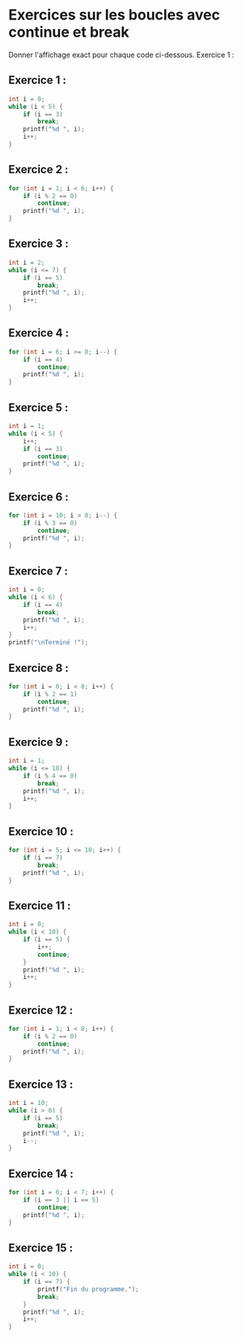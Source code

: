 # Exercices sur les boucles avec continue et break

Donner l'affichage exact pour chaque code ci-dessous.
Exercice 1 :

## Exercice 1 :

```c
int i = 0;
while (i < 5) {
    if (i == 3)
        break;
    printf("%d ", i);
    i++;
}
```

## Exercice 2 :

```c
for (int i = 1; i < 6; i++) {
    if (i % 2 == 0)
        continue;
    printf("%d ", i);
}
```

## Exercice 3 :

```c
int i = 2;
while (i <= 7) {
    if (i == 5)
        break;
    printf("%d ", i);
    i++;
}
```

## Exercice 4 :

```c
for (int i = 6; i >= 0; i--) {
    if (i == 4)
        continue;
    printf("%d ", i);
}
```

## Exercice 5 :

```c
int i = 1;
while (i < 5) {
    i++;
    if (i == 3)
        continue;
    printf("%d ", i);
}
```

## Exercice 6 :

```c
for (int i = 10; i > 0; i--) {
    if (i % 3 == 0)
        continue;
    printf("%d ", i);
}
```

## Exercice 7 :

```c
int i = 0;
while (i < 6) {
    if (i == 4)
        break;
    printf("%d ", i);
    i++;
}
printf("\nTerminé !");
```

## Exercice 8 :

```c
for (int i = 0; i < 8; i++) {
    if (i % 2 == 1)
        continue;
    printf("%d ", i);
}
```

## Exercice 9 :

```c
int i = 1;
while (i <= 10) {
    if (i % 4 == 0)
        break;
    printf("%d ", i);
    i++;
}
```

## Exercice 10 :

```c
for (int i = 5; i <= 10; i++) {
    if (i == 7)
        break;
    printf("%d ", i);
}
```

## Exercice 11 :

```c
int i = 0;
while (i < 10) {
    if (i == 5) {
        i++;
        continue;
    }
    printf("%d ", i);
    i++;
}
```

## Exercice 12 :

```c
for (int i = 1; i < 8; i++) {
    if (i % 2 == 0)
        continue;
    printf("%d ", i);
}
```

## Exercice 13 :

```c
int i = 10;
while (i > 0) {
    if (i == 5)
        break;
    printf("%d ", i);
    i--;
}
```

## Exercice 14 :

```c
for (int i = 0; i < 7; i++) {
    if (i == 3 || i == 5)
        continue;
    printf("%d ", i);
}
```

## Exercice 15 :

```c
int i = 0;
while (i < 10) {
    if (i == 7) {
        printf("Fin du programme.");
        break;
    }
    printf("%d ", i);
    i++;
}
```
